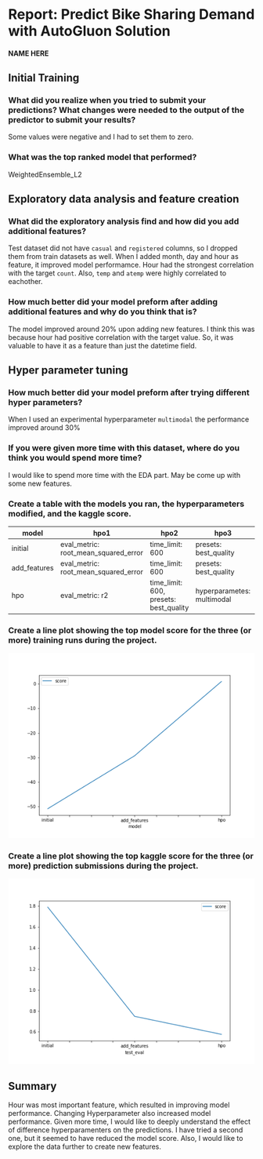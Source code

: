 # Report: Predict Bike Sharing Demand with AutoGluon Solution
#### NAME HERE

## Initial Training
### What did you realize when you tried to submit your predictions? What changes were needed to the output of the predictor to submit your results?
Some values were negative and I had to set them to zero.

### What was the top ranked model that performed?
WeightedEnsemble_L2

## Exploratory data analysis and feature creation
### What did the exploratory analysis find and how did you add additional features?
Test dataset did not have `casual` and `registered` columns, so I dropped them from train datasets as well. When I added month, day and hour as feature, it improved model performamce. Hour had the strongest correlation with the target `count`. Also, `temp` and `atemp` were highly correlated to eachother.

### How much better did your model preform after adding additional features and why do you think that is?
The model improved around 20% upon adding new features. I think this was because hour had positive correlation with the target value. So, it was valuable to have it as a feature than just the datetime field.

## Hyper parameter tuning
### How much better did your model preform after trying different hyper parameters?
When I used an experimental hyperparameter `multimodal` the performance improved around 30%

### If you were given more time with this dataset, where do you think you would spend more time?
I would like to spend more time with the EDA part. May be come up with some new features.

### Create a table with the models you ran, the hyperparameters modified, and the kaggle score.
|model|hpo1|hpo2|hpo3|score|
|--|--|--|--|--|
|initial|eval_metric: root_mean_squared_error	| time_limit: 600	| presets: best_quality	| 1.81159|
|add_features|eval_metric: root_mean_squared_error	| time_limit: 600	| presets: best_quality	| 0.67929|
|hpo|eval_metric: r2	| time_limit: 600, presets: best_quality	| hyperparametes: multimodal	| 0.47991|

### Create a line plot showing the top model score for the three (or more) training runs during the project.

![model_train_score.png](img/model_train_score.png)

### Create a line plot showing the top kaggle score for the three (or more) prediction submissions during the project.


![model_test_score.png](img/model_test_score.png)

## Summary

Hour was most important feature, which resulted in improving model performance. Changing Hyperparameter also increased model performance. 
Given more time, I would like to deeply understand the effect of difference hyperparamenters on the predictions. I have tried a second one, 
but it seemed to have reduced the model score. 
Also, I would like to explore the data further to create new features.